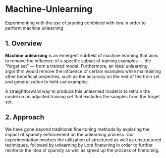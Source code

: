 # Machine-Unlearning
Experimenting with the use of pruning combined with lora in order to perform machine unlearning

## 1. Overview

 **Machine unlearning** is an emergent subfield of machine learning that aims to remove the influence of a specific subset of training examples — the "forget set" — from a trained model. Furthermore, an ideal unlearning algorithm would remove the influence of certain examples while maintaining other beneficial properties, such as the accuracy on the rest of the train set and generalization to held-out examples.

A straightforward way to produce this unlearned model is to retrain the model on an adjusted training set that excludes the samples from the forget set.

## 2. Approach

We have gone beyond traditional fine-tuning methods by exploring the impact of sparsity enforcement on the unlearning process. Our experimentation involves the utilization of  structured as well as unstructured techniques, followed by unlearning by Lora finetuning in order to further reinforce the idea of sparsity as well as speed up the process of finetuning.
